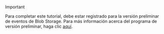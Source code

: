 > [!IMPORTANT]
> Para completar este tutorial, debe estar registrado para la versión preliminar de eventos de Blob Storage.  Para más información acerca del programa de versión preliminar, haga clic [aquí](https://docs.microsoft.com/azure/storage/blobs/storage-blob-event-overview#join-the-preview).
